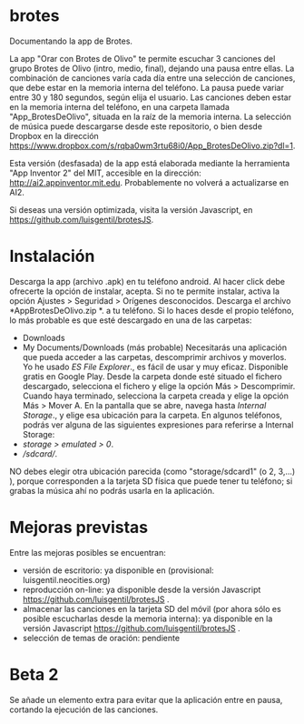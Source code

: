 # brotes
Documentando la app de Brotes.

La app "Orar con Brotes de Olivo" te permite escuchar 3 canciones del grupo Brotes de Olivo (intro, medio, final), dejando una pausa entre ellas. La combinación de canciones varía cada día entre una selección de canciones, que debe estar en la memoria interna del teléfono.
La pausa puede variar entre 30 y 180 segundos, según elija el usuario.
Las canciones deben estar en la memoria interna del teléfono, en una carpeta llamada "App_BrotesDeOlivo", situada en la raíz de la memoria interna. 
La selección de música puede descargarse desde este repositorio, o bien desde Dropbox en la dirección https://www.dropbox.com/s/rqba0wm3rtu68i0/App_BrotesDeOlivo.zip?dl=1.

Esta versión (desfasada) de la app está elaborada mediante la herramienta "App Inventor 2" del MIT, accesible en la dirección: http://ai2.appinventor.mit.edu. Probablemente no volverá a actualizarse en AI2.

Si deseas una versión optimizada, visita la versión Javascript, en https://github.com/luisgentil/brotesJS.

# Instalación
Descarga la app (archivo .apk) en tu teléfono android. Al hacer click debe ofrecerte la opción de instalar, acepta.
Si no te permite instalar, activa la opción Ajustes > Seguridad > Orígenes desconocidos.
Descarga el archivo *AppBrotesDeOlivo.zip *. a tu teléfono. Si lo haces desde el propio teléfono, lo más probable es que esté descargado en una de las carpetas:
  - Downloads
  - My Documents/Downloads (más probable)
Necesitarás una aplicación que pueda acceder a las carpetas, descomprimir archivos y moverlos. Yo he usado *ES File Explorer*., es fácil de usar y muy eficaz. Disponible gratis en Google Play. 
Desde la carpeta donde esté situado el fichero descargado, selecciona el fichero y elige la opción Más > Descomprimir.
Cuando haya terminado, selecciona la carpeta creada y elige la opción Más > Mover A. En la pantalla que se abre, navega hasta *Internal Storage*., y elige esa ubicación para la carpeta.
En algunos teléfonos, podrás ver alguna de las siguientes expresiones para referirse a Internal Storage:
  - *storage > emulated > 0*.
  - */sdcard/*.

NO debes elegir otra ubicación parecida (como "storage/sdcard1" (o 2, 3,...) ), porque corresponden a la tarjeta SD física que puede tener tu teléfono; si grabas la música ahí no podrás usarla en la aplicación.

# Mejoras previstas
Entre las mejoras posibles se encuentran:
- versión de escritorio:  ya disponible en (provisional: luisgentil.neocities.org)
- reproducción on-line: ya disponible desde la versión Javascript https://github.com/luisgentil/brotesJS .
- almacenar las canciones en la tarjeta SD del móvil (por ahora sólo es posible escucharlas desde la memoria interna): ya disponible en la versión Javascript https://github.com/luisgentil/brotesJS .
- selección de temas de oración: pendiente

# Beta 2
Se añade un elemento extra para evitar que la aplicación entre en pausa, cortando la ejecución de las canciones.
